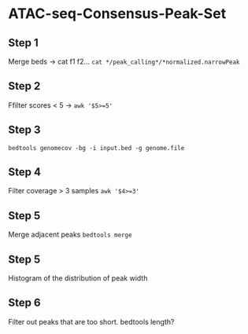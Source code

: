 # ATAC-seq-Consensus-Peak-Set

## Step 1
Merge beds -> cat f1 f2... `cat */peak_calling*/*normalized.narrowPeak`

## Step 2
Ffilter scores < 5 -> `awk '$5>=5'`

## Step 3
`bedtools genomecov -bg -i input.bed -g genome.file`

## Step 4
Filter coverage > 3 samples `awk '$4>=3'`

## Step 5
Merge adjacent peaks `bedtools merge`

## Step 5
Histogram of the distribution of peak width

## Step 6
Filter out peaks that are too short. bedtools length?
